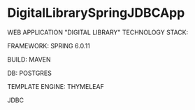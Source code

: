 # DigitalLibrarySpringJDBCApp
WEB APPLICATION "DIGITAL LIBRARY"
TECHNOLOGY STACK:

FRAMEWORK: SPRING 6.0.11

BUILD: MAVEN

DB: POSTGRES

TEMPLATE ENGINE: THYMELEAF

JDBC
